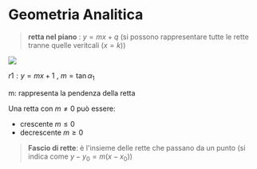 # Geometria Analitica

>**retta nel piano** : $y=mx+q$ (si possono rappresentare tutte le rette tranne quelle veritcali ($x=k$))

![](vx_images/4331916881741.png)


$r1: y=mx+1 \mbox{ , } m=\tan \alpha_1$


m: rappresenta la pendenza della retta

Una retta con $m\neq 0$ può essere:  
- crescente $m \le 0$
- decrescente $m \ge 0$

> **Fascio di rette**: è l'insieme delle rette che passano da un punto (si indica come $y-y_0=m(x-x_0)$) 